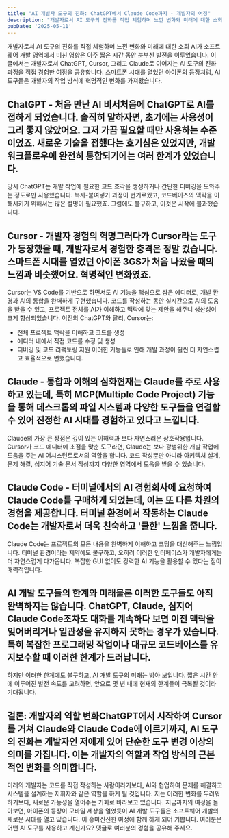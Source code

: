 ```yaml
---
title: "AI 개발자 도구의 진화: ChatGPT에서 Claude Code까지 - 개발자의 여정"
description: "개발자로서 AI 도구의 진화를 직접 체험하며 느낀 변화와 미래에 대한 소회  AI가 소프트웨어 개발 영역에서 미친 영향은 아주 짧은 시간 동안 눈부신 발전을 이루었습니다. 이 글에서는 개발자로서 ChatGPT, Cursor, 그리고 Claude로 이어지는 AI 도구의 진화 과정을 직접..."
pubDate: '2025-05-11'
---
```


개발자로서 AI 도구의 진화를 직접 체험하며 느낀 변화와 미래에 대한 소회
AI가 소프트웨어 개발 영역에서 미친 영향은 아주 짧은 시간 동안 눈부신 발전을 이루었습니다. 이 글에서는 개발자로서 ChatGPT, Cursor, 그리고 Claude로 이어지는 AI 도구의 진화 과정을 직접 경험한 여정을 공유합니다. 스마트폰 시대를 열었던 아이폰의 등장처럼, AI 도구들은 개발자의 작업 방식에 혁명적인 변화를 가져왔습니다.
## ChatGPT - 처음 만난 AI 비서처음에 ChatGPT로 AI를 접하게 되었습니다. 솔직히 말하자면, 초기에는 사용성이 그리 좋지 않았어요. 그저 가끔 필요할 때만 사용하는 수준이었죠. 새로운 기술을 접했다는 호기심은 있었지만, 개발 워크플로우에 완전히 통합되기에는 여러 한계가 있었습니다.
당시 ChatGPT는 개발 작업에 필요한 코드 조각을 생성하거나 간단한 디버깅을 도와주는 정도로만 사용했습니다. 복사-붙여넣기 과정이 번거로웠고, 코드베이스의 맥락을 이해시키기 위해서는 많은 설명이 필요했죠. 그럼에도 불구하고, 이것은 시작에 불과했습니다.
## Cursor - 개발자 경험의 혁명그러다가 Cursor라는 도구가 등장했을 때, 개발자로서 경험한 충격은 정말 컸습니다. 스마트폰 시대를 열었던 아이폰 3GS가 처음 나왔을 때의 느낌과 비슷했어요. 혁명적인 변화였죠.
Cursor는 VS Code를 기반으로 하면서도 AI 기능을 핵심으로 삼은 에디터로, 개발 환경과 AI의 통합을 완벽하게 구현했습니다. 코드를 작성하는 동안 실시간으로 AI의 도움을 받을 수 있고, 프로젝트 전체를 AI가 이해하고 맥락에 맞는 제안을 해주니 생산성이 크게 향상되었습니다.
이전의 ChatGPT와 달리, Cursor는:
- 전체 프로젝트 맥락을 이해하고 코드를 생성
- 에디터 내에서 직접 코드를 수정 및 생성
- 디버깅 및 코드 리팩토링 지원
이러한 기능들로 인해 개발 과정이 훨씬 더 자연스럽고 효율적으로 변했습니다.
## Claude - 통합과 이해의 심화현재는 Claude를 주로 사용하고 있는데, 특히 MCP(Multiple Code Project) 기능을 통해 데스크톱의 파일 시스템과 다양한 도구들을 연결할 수 있어 진정한 AI 시대를 경험하고 있다고 느낍니다.
Claude의 가장 큰 장점은 깊이 있는 이해력과 보다 자연스러운 상호작용입니다. Cursor가 코드 에디터에 초점을 맞춘 도구라면, Claude는 보다 광범위한 개발 작업에 도움을 주는 AI 어시스턴트로서의 역할을 합니다. 코드 작성뿐만 아니라 아키텍처 설계, 문제 해결, 심지어 기술 문서 작성까지 다양한 영역에서 도움을 받을 수 있습니다.
## Claude Code - 터미널에서의 AI 경험회사에 요청하여 Claude Code를 구매하게 되었는데, 이는 또 다른 차원의 경험을 제공합니다. 터미널 환경에서 작동하는 Claude Code는 개발자로서 더욱 친숙하고 '쿨한' 느낌을 줍니다.
Claude Code는 프로젝트의 모든 내용을 완벽하게 이해하고 코딩을 대신해주는 느낌입니다. 터미널 환경이라는 제약에도 불구하고, 오히려 이러한 인터페이스가 개발자에게는 더 자연스럽게 다가옵니다. 복잡한 GUI 없이도 강력한 AI 기능을 활용할 수 있다는 점이 매력적입니다.
## AI 개발 도구들의 한계와 미래물론 이러한 도구들도 아직 완벽하지는 않습니다. ChatGPT, Claude, 심지어 Claude Code조차도 대화를 계속하다 보면 이전 맥락을 잊어버리거나 일관성을 유지하지 못하는 경우가 있습니다. 특히 복잡한 프로그래밍 작업이나 대규모 코드베이스를 유지보수할 때 이러한 한계가 드러납니다.
하지만 이러한 한계에도 불구하고, AI 개발 도구의 미래는 밝아 보입니다. 짧은 시간 안에 이루어진 발전 속도를 고려하면, 앞으로 몇 년 내에 현재의 한계들이 극복될 것이라 기대됩니다.
## 결론: 개발자의 역할 변화ChatGPT에서 시작하여 Cursor를 거쳐 Claude와 Claude Code에 이르기까지, AI 도구의 진화는 개발자인 저에게 있어 단순한 도구 변경 이상의 의미를 가집니다. 이는 개발자의 역할과 작업 방식의 근본적인 변화를 의미합니다.
미래의 개발자는 코드를 직접 작성하는 사람이라기보다, AI와 협업하여 문제를 해결하고 시스템을 설계하는 지휘자와 같은 역할을 하게 될 것입니다. 저는 이러한 변화를 두려워하기보다, 새로운 가능성을 열어주는 기회로 바라보고 있습니다.
지금까지의 여정을 돌아보면, 아이폰의 등장이 모바일 세상을 열었듯이 AI 개발 도구들은 소프트웨어 개발의 새로운 시대를 열고 있습니다. 이 흥미진진한 여정에 함께 하게 되어 기쁩니다. 여러분은 어떤 AI 도구를 사용하고 계신가요? 댓글로 여러분의 경험을 공유해 주세요.